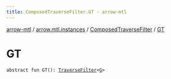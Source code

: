 ```yaml
---
title: ComposedTraverseFilter.GT - arrow-mtl
---
```


[arrow-mtl](../../index.html) / [arrow.mtl.instances](../index.html) / [ComposedTraverseFilter](index.html) / [GT](./-g-t.html)

# GT

`abstract fun GT(): `[`TraverseFilter`](../../arrow.mtl.typeclasses/-traverse-filter/index.html)`<`[`G`](index.html#G)`>`